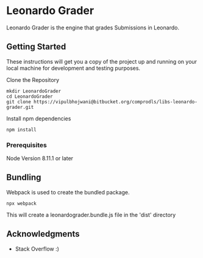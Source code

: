 # Leonardo Grader

Leonardo Grader is the engine that grades Submissions in Leonardo.  

## Getting Started

These instructions will get you a copy of the project up and running on your local machine for development and testing purposes. 

Clone the Repository

```
mkdir LeonardoGrader
cd LeonardoGrader
git clone https://vipulbhojwani@bitbucket.org/comprodls/libs-leonardo-grader.git
```

Install npm dependencies

```
npm install
```

### Prerequisites

Node Version 8.11.1 or later

## Bundling

Webpack is used to create the bundled package.

```
npx webpack
```

This will create a leonardograder.bundle.js file in the 'dist' directory


## Acknowledgments

* Stack Overflow :)

